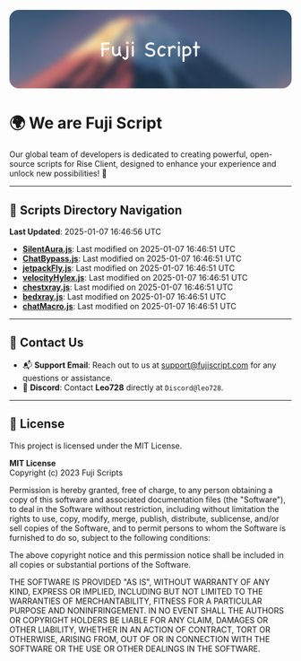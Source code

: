 ![Banner](.github/b.webp)

# 🌍 **We are Fuji Script**

Our global team of developers is dedicated to creating powerful, open-source scripts for Rise Client, designed to enhance your experience and unlock new possibilities! 🌟

---
<!-- SCRIPTS_NAVIGATION_START -->
## 📂 **Scripts Directory Navigation**

**Last Updated**: 2025-01-07 16:46:56 UTC

- **[SilentAura.js](scripts/SilentAura.js)**: Last modified on 2025-01-07 16:46:51 UTC
- **[ChatBypass.js](scripts/ChatBypass.js)**: Last modified on 2025-01-07 16:46:51 UTC
- **[jetpackFly.js](scripts/jetpackFly.js)**: Last modified on 2025-01-07 16:46:51 UTC
- **[velocityHylex.js](scripts/velocityHylex.js)**: Last modified on 2025-01-07 16:46:51 UTC
- **[chestxray.js](scripts/chestxray.js)**: Last modified on 2025-01-07 16:46:51 UTC
- **[bedxray.js](scripts/bedxray.js)**: Last modified on 2025-01-07 16:46:51 UTC
- **[chatMacro.js](scripts/chatMacro.js)**: Last modified on 2025-01-07 16:46:51 UTC

<!-- SCRIPTS_NAVIGATION_END -->

---

## 💬 **Contact Us**  
- 📬 **Support Email**: Reach out to us at [support@fujiscript.com](mailto:support@fujiscript.com) for any questions or assistance.  
- 💬 **Discord**: Contact **Leo728** directly at `Discord@leo728`.

---

## 📜 **License**

This project is licensed under the MIT License.  

**MIT License**  
Copyright (c) 2023 Fuji Scripts  

Permission is hereby granted, free of charge, to any person obtaining a copy of this software and associated documentation files (the "Software"), to deal in the Software without restriction, including without limitation the rights to use, copy, modify, merge, publish, distribute, sublicense, and/or sell copies of the Software, and to permit persons to whom the Software is furnished to do so, subject to the following conditions:  

The above copyright notice and this permission notice shall be included in all copies or substantial portions of the Software.  

THE SOFTWARE IS PROVIDED "AS IS", WITHOUT WARRANTY OF ANY KIND, EXPRESS OR IMPLIED, INCLUDING BUT NOT LIMITED TO THE WARRANTIES OF MERCHANTABILITY, FITNESS FOR A PARTICULAR PURPOSE AND NONINFRINGEMENT. IN NO EVENT SHALL THE AUTHORS OR COPYRIGHT HOLDERS BE LIABLE FOR ANY CLAIM, DAMAGES OR OTHER LIABILITY, WHETHER IN AN ACTION OF CONTRACT, TORT OR OTHERWISE, ARISING FROM, OUT OF OR IN CONNECTION WITH THE SOFTWARE OR THE USE OR OTHER DEALINGS IN THE SOFTWARE.  
